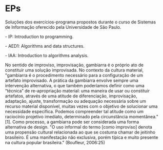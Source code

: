# EPs

Soluções dos exercícios-programa propostos durante o curso de Sistemas de Informação oferecido pela Universidade de São Paulo.

<p>- IP: Introduction to programming. </p>
<p>- AED1: Algorithms and data structures. </p>
<p>- IAA: Introduction to algorithms analysis. </p>

<p> No sentido de improviso, improvisação, gambiarra é o próprio ato de constituir uma solução improvisada. No contexto da cultura material, "gambiarra é o procedimento necessário para a configuração de um artefato improvisado. A prática da gambiarra envolve sempre uma intervenção alternativa, o que também poderíamos definir como uma “técnica” de re-apropriação material: uma maneira de usar ou constituir artefatos, através de uma atitude de diferenciação, improvisação, adaptação, ajuste, transformação ou adequação necessária sobre um recurso material disponível, muitas vezes com o objetivo de solucionar uma necessidade específica. Podemos compreender tal atitude como um raciocínio projetivo imediato, determinado pela circunstância momentânea." [1]. Como processo, a gambiarra pode ser considerada uma forma alternativa de design. "O uso informal do termo [como improviso] denota uma propensão cultural relacionada ao que se costuma chamar de jeitinho brasileiro. É uma manifestação não exclusiva, porém típica e muito presente na cultura popular brasileira." (Boufleur, 2006:25) </p>
